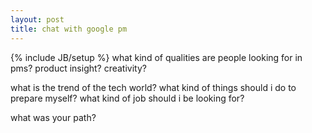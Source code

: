 ```yaml
---
layout: post
title: chat with google pm
---
```

{% include JB/setup %}
what kind of qualities are people looking for in pms?
product insight?
creativity?

what is the trend of the tech world?
what kind of things should i do to prepare myself?
what kind of job should i be looking for?

what was your path?

